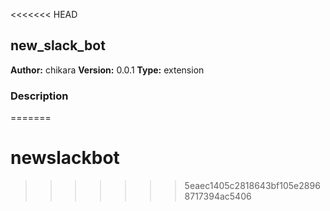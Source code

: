 <<<<<<< HEAD
## new_slack_bot

**Author:** chikara
**Version:** 0.0.1
**Type:** extension

### Description



=======
# newslackbot
>>>>>>> 5eaec1405c2818643bf105e28968717394ac5406
